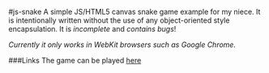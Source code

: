 #js-snake
A simple JS/HTML5 canvas snake game example for my niece. It is intentionally written without the use of any object-oriented style encapsulation. It is *incomplete* and *contains bugs*!

*Currently it only works in WebKit browsers such as Google Chrome.*

###Links
The game can be played [here](http://mta-snake.s3.amazonaws.com/snake.html)
